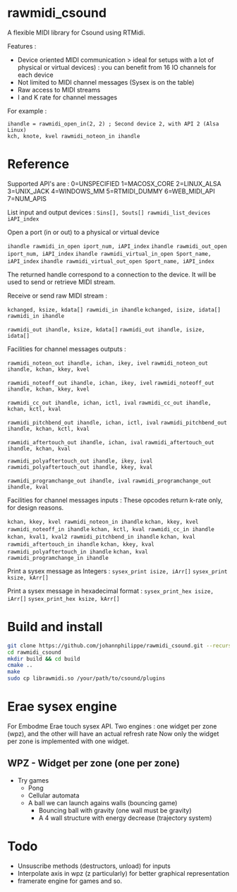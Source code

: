 # rawmidi_csound

 A flexible MIDI library for Csound using RTMidi.

 Features :
 * Device oriented MIDI communication > ideal for setups with a lot of physical or virtual devices) : you can benefit from 16 IO channels for each device
 * Not limited to MIDI channel messages (Sysex is on the table)
 * Raw access to MIDI streams
 * I and K rate for channel messages

For example : 
```
ihandle = rawmidi_open_in(2, 2) ; Second device 2, with API 2 (Alsa Linux)
kch, knote, kvel rawmidi_noteon_in ihandle
```

# Reference

Supported API's are : 
    0=UNSPECIFIED
    1=MACOSX_CORE
    2=LINUX_ALSA
    3=UNIX_JACK
    4=WINDOWS_MM
	5=RTMIDI_DUMMY
    6=WEB_MIDI_API
    7=NUM_APIS

List input and output devices : 
`Sins[], Souts[] rawmidi_list_devices iAPI_index`

Open a port (in or out) to a physical or virtual device

`ihandle rawmidi_in_open iport_num, iAPI_index`
`ihandle rawmidi_out_open iport_num, iAPI_index`
`ihandle rawmidi_virtual_in_open Sport_name, iAPI_index`
`ihandle rawmidi_virtual_out_open Sport_name, iAPI_index`

The returned handle correspond to a connection to the device. It will be used to send or retrieve MIDI stream.


Receive or send raw MIDI stream : 

`kchanged, ksize, kdata[] rawmidi_in ihandle`
`kchanged, isize, idata[] rawmidi_in ihandle`

`rawmidi_out ihandle, ksize, kdata[]`
`rawmidi_out ihandle, isize, idata[]`

Facilities for channel messages outputs : 

`rawmidi_noteon_out ihandle, ichan, ikey, ivel`
`rawmidi_noteon_out ihandle, kchan, kkey, kvel`

`rawmidi_noteoff_out ihandle, ichan, ikey, ivel`
`rawmidi_noteoff_out ihandle, kchan, kkey, kvel`

`rawmidi_cc_out ihandle, ichan, ictl, ival`
`rawmidi_cc_out ihandle, kchan, kctl, kval`

`rawmidi_pitchbend_out ihandle, ichan, ictl, ival`
`rawmidi_pitchbend_out ihandle, kchan, kctl, kval`

`rawmidi_aftertouch_out ihandle, ichan, ival`
`rawmidi_aftertouch_out ihandle, kchan, kval`

`rawmidi_polyaftertouch_out ihandle, ikey, ival`
`rawmidi_polyaftertouch_out ihandle, kkey, kval`

`rawmidi_programchange_out ihandle, ival`
`rawmidi_programchange_out ihandle, kval`

Facilities for channel messages inputs : 
These opcodes return k-rate only, for design reasons.

`kchan, kkey, kvel rawmidi_noteon_in ihandle`
`kchan, kkey, kvel rawmidi_noteoff_in ihandle`
`kchan, kctl, kval rawmidi_cc_in ihandle`
`kchan, kval1, kval2 rawmidi_pitchbend_in ihandle`
`kchan, kval rawmidi_aftertouch_in ihandle`
`kchan, kkey, kval rawmidi_polyaftertouch_in ihandle`
`kchan, kval  rawmidi_programchange_in ihandle`

Print a sysex message as Integers : 
`sysex_print isize, iArr[]`
`sysex_print ksize, kArr[]`

Print a sysex message in hexadecimal format :
`sysex_print_hex isize, iArr[]`
`sysex_print_hex ksize, kArr[]`

# Build and install

``` bash
git clone https://github.com/johannphilippe/rawmidi_csound.git --recurse-submodules
cd rawmidi_csound
mkdir build && cd build
cmake ..
make
sudo cp librawmidi.so /your/path/to/csound/plugins
```


# Erae sysex engine 

For Embodme Erae touch sysex API.
Two engines : one widget per zone (wpz), and the other will have an actual refresh rate
Now only the widget per zone is implemented with one widget.

## WPZ - Widget per zone (one per zone)

* Try games
	- Pong 
	- Cellular automata
	- A ball we can launch agains walls (bouncing game) 
		- Bouncing ball with gravity (one wall must be gravity)
		- A 4 wall structure with energy decrease (trajectory system)


# Todo 

* Unsuscribe methods (destructors, unload) for inputs 
* Interpolate axis in wpz (z particularly) for better graphical representation
* framerate engine for games and so.
